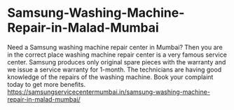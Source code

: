 # Samsung-Washing-Machine-Repair-in-Malad-Mumbai
Need a Samsung washing machine repair center in Mumbai? Then you are in the correct place washing machine repair center is a very famous service center. Samsung produces only original spare pieces with the warranty and we issue a service warranty for 1-month. The technicians are having good knowledge of the repairs of the washing machine. Book your complaint today to get more benefits.   https://samsungservicecentermumbai.in/samsung-washing-machine-repair-in-malad-mumbai/
